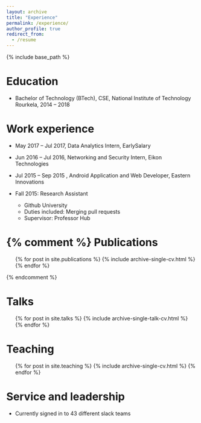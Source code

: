 ```yaml
---
layout: archive
title: "Experience"
permalink: /experience/
author_profile: true
redirect_from:
  - /resume
---
```


{% include base_path %}

Education
======
* Bachelor of Technology (BTech), CSE, National Institute of Technology Rourkela, 2014 – 2018 

Work experience
======
* May 2017 – Jul 2017, Data Analytics Intern, EarlySalary

* Jun 2016 – Jul 2016, Networking and Security Intern, Eikon Technologies

* Jul 2015 – Sep 2015 , Android Application and Web Developer, Eastern Innovations

* Fall 2015: Research Assistant
  * Github University
  * Duties included: Merging pull requests
  * Supervisor: Professor Hub
  

<!--
Skills
======
* Skill 1
* Skill 2
  * Sub-skill 2.1
  * Sub-skill 2.2
  * Sub-skill 2.3
* Skill 3
-->


{% comment %} 
Publications
======
  <ul>{% for post in site.publications %}
    {% include archive-single-cv.html %}
  {% endfor %}</ul>  
{% endcomment %}


Talks
======
  <ul>{% for post in site.talks %}
    {% include archive-single-talk-cv.html %}
  {% endfor %}</ul>
  
Teaching
======
  <ul>{% for post in site.teaching %}
    {% include archive-single-cv.html %}
  {% endfor %}</ul>
  
Service and leadership
======
* Currently signed in to 43 different slack teams
